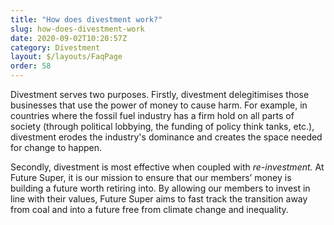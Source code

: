 ```yaml
---
title: "How does divestment work?"
slug: how-does-divestment-work
date: 2020-09-02T10:20:57Z
category: Divestment
layout: $/layouts/FaqPage
order: 58
---
```


Divestment serves two purposes. Firstly, divestment delegitimises those businesses that use the power of money to cause harm. For example, in countries where the fossil fuel industry has a firm hold on all parts of society (through political lobbying, the funding of policy think tanks, etc.), divestment erodes the industry's dominance and creates the space needed for change to happen.

Secondly, divestment is most effective when coupled with _re-investment._ At Future Super, it is our mission to ensure that our members’ money is building a future worth retiring into. By allowing our members to invest in line with their values, Future Super aims to fast track the transition away from coal and into a future free from climate change and inequality.
